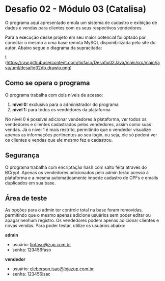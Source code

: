 # Desafio 02 - Módulo 03 (Catalisa)

O programa aqui apresentado emula um sistema de cadastro e exibição de dados e vendas para clientes com os seus respectivos vendedores.

Para a execução desse projeto em seu maior potencial foi optado por conectar o mesmo a uma base remota MySQL disponibilizada pelo site do autor. Abaixo segue o diagrama da supracitada:

!(https://raw.githubusercontent.com/tiofaso/Desafio02Java/main/src/main/java/uml/desafio02db.drawio.png)

## Como se opera o programa
O programa trabalha com dois níveis de acesso:

 1. **nível 0:** exclusivo para o administrador do programa
 2. **nível 1:** para todos os vendedores da plataforma

No nível 0 é possível adicionar vendedores à plataforma, ver todos os vendedores e clientes cadastrados pelos vendedores, assim como suas vendas.
Já o nível 1 é mais restrito, permitindo que o vendedor visualize apenas as informações pertinentes ao seu login, ou seja, ele só poderá ver os clientes e vendas que ele mesmo fez e cadastrou.

## Segurança
O programa trabalha com encriptação hash com salto feita através do BCrypt. Apenas os vendedores adicionados pelo admin terão acesso à plataforma e a mesma automaticamente impede cadastro de CPFs e emails duplicados em sua base.

## Área de teste
As opções para o admin ter controle total na base foram removidas, permitindo que o mesmo apenas adicione usuários sem poder editar ou apagar nenhum registro. Os vendedores podem apenas adicionar clientes e novas vendas. Para poder testar, utilize os usuários abaixo:

**admin**
 - usuário: tiofaso@zup.com.br
 - senha: 123456faso

**vendedor**
 - usuário: cleberson.isac@lojazup.com.br
 - senha: 123456isac
